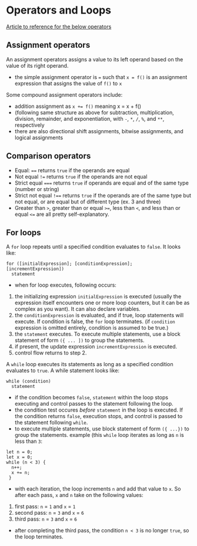 # Operators and Loops

[Article to reference for the below operators](https://developer.mozilla.org/en-US/docs/Web/JavaScript/Guide/Expressions_and_Operators#assignment_operators)

## Assignment operators

An assignment operators assigns a value to its left operand based on the value of its right operand.
- the simple assignment operator is `=` such that `x = f()` is an assignment expression that assigns the value of `f()` to `x`

Some compound assignment operators include:
- addition assignment as `x += f()` meaning x = x + f()
- (following same structure as above for subtraction, multiplication, division, remainder, and exponentiation, with `-`, `*`, `/`, `%`, and `**`, respectively
- there are also directional shift assignments, bitwise assignments, and logical assignments

## Comparison operators

- Equal: `==` returns `true` if the operands are equal
- Not equal `!=` returns `true` if the operands are not equal
- Strict equal `===` returns `true` if operands are equal and of the same type (number or string)
- Strict not equal `!==` returns `true` if the operands are of the same type but not equal, or are equal but of different type (ex. 3 and three)
- Greater than `>`, greater than or equal `>=`, less than `<`, and less than or equal `<=` are all pretty self-explanatory.

## For loops

A `for` loop repeats until a specified condition evaluates to `false`. It looks like:
```
for ([initialExpression]; [conditionExpression]; [incrementExpression])
  statement
```
- when for loop executes, following occurs:
1. the initializing expression `initialExpression` is executed (usually the expression itself encounters one or more loop counters, but it can be as complex as you want). It can also declare variables.
2. the `conditionExpression` is evaluated, and if true, loop statements will execute. If condition is false, the `for` loop terminates. (if `condition` expression is omitted entirely, condition is assumed to be true.)
3. the `statement` executes. To execute multiple statements, use a block statement of form `({ ... ])` to group the statements.
4. if present, the update expression `incrementExpression` is executed.
5. control flow returns to step 2.

A `while` loop executes its statements as long as a specified condition evaluates to `true`. A while statement looks like:
```
while (condition)
  statement
```
- if the condition becomes `false`, `statement` within the loop stops executing and control passes to the statement following the loop.
- the condition test occures *before* `statement` in the loop is executed. If the condition returns `false`, execution stops, and control is passed to the statement following `while`.
- to execute multiple statements, use block statement of form `({ ...})` to group the statements.
example (this `while` loop iterates as long as `n` is less than `3`:
```
let n = 0;
let x = 0;
while (n < 3) {
  n++;
  x += n;
 }
```
- with each iteration, the loop increments `n` and add that value to `x`. So after each pass, `x` and `n` take on the following values:
1. first pass: `n` = `1` and `x` = `1`
2. second pass: `n` = `3` and `x` = `6`
3. third pass: `n` = `3` and `x` = `6`
- after completing the third pass, the condition `n < 3` is no longer `true`, so the loop terminates.


